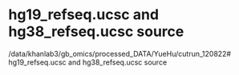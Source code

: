 # hg19_refseq.ucsc and hg38_refseq.ucsc source
/data/khanlab3/gb_omics/processed_DATA/YueHu/cutrun_120822# hg19_refseq.ucsc and hg38_refseq.ucsc source
